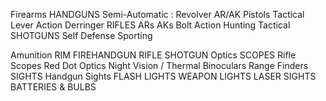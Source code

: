 Firearms
    HANDGUNS
        Semi-Automatic :
        Revolver
        AR/AK Pistols
        Tactical
        Lever Action
        Derringer
    RIFLES
        ARs
        AKs
        Bolt Action
        Hunting
        Tactical
    SHOTGUNS
        Self Defense
        Sporting

       

Amunition
    RIM
    FIREHANDGUN
    RIFLE
    SHOTGUN
Optics
    SCOPES
        Rifle Scopes
        Red Dot Optics
        Night Vision / Thermal
        Binoculars
        Range Finders
    SIGHTS
        Handgun Sights
    FLASH 
    LIGHTS WEAPON 
    LIGHTS LASER 
    SIGHTS BATTERIES & BULBS

